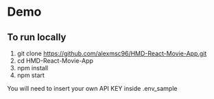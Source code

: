 # Demo


## To run locally
1. git clone https://github.com/alexmsc96/HMD-React-Movie-App.git
2. cd HMD-React-Movie-App
3. npm install
4. npm start

You will need to insert your own API KEY inside .env_sample

